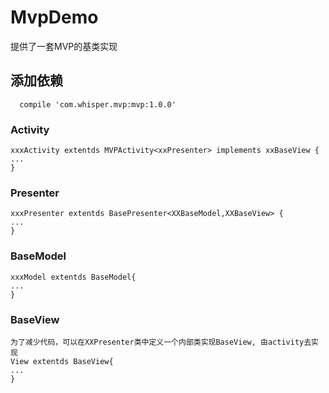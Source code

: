 # MvpDemo
提供了一套MVP的基类实现


## 添加依赖
```
  compile 'com.whisper.mvp:mvp:1.0.0'
```

### Activity
```
xxxActivity extentds MVPActivity<xxPresenter> implements xxBaseView {
...
}
```

### Presenter 
```
xxxPresenter extentds BasePresenter<XXBaseModel,XXBaseView> {
...
}
```

### BaseModel 
```
xxxModel extentds BaseModel{
...
}
```

### BaseView 
```
为了减少代码，可以在XXPresenter类中定义一个内部类实现BaseView, 由activity去实现
View extentds BaseView{
...
}
```
